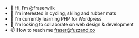 - 👋 Hi, I’m @fraserwilk
- 👀 I’m interested in cycling, skiing and rubber mats
- 🌱 I’m currently learning PHP for Wordpress
- 💞️ I’m looking to collaborate on web design & development
- 📫 How to reach me fraser@fuzzand.co

<!---
fraserwilk/fraserwilk is a ✨ special ✨ repository because its `README.md` (this file) appears on your GitHub profile.
You can click the Preview link to take a look at your changes.
--->
